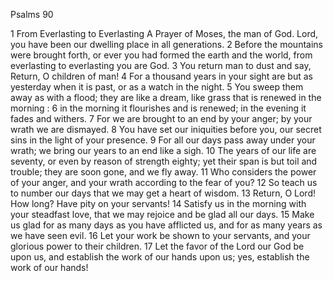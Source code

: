 Psalms 90

1	From Everlasting to Everlasting A Prayer of Moses, the man of God. Lord, you have been our dwelling place in all generations.
2	Before the mountains were brought forth, or ever you had formed the earth and the world, from everlasting to everlasting you are God.
3	You return man to dust and say, Return, O children of man!
4	For a thousand years in your sight are but as yesterday when it is past, or as a watch in the night.
5	You sweep them away as with a flood; they are like a dream, like grass that is renewed in the morning :
6	in the morning it flourishes and is renewed; in the evening it fades and withers.
7	For we are brought to an end by your anger; by your wrath we are dismayed.
8	You have set our iniquities before you, our secret sins in the light of your presence.
9	For all our days pass away under your wrath; we bring our years to an end like a sigh.
10	The years of our life are seventy, or even by reason of strength eighty; yet their span is but toil and trouble; they are soon gone, and we fly away.
11	Who considers the power of your anger, and your wrath according to the fear of you?
12	So teach us to number our days that we may get a heart of wisdom.
13	Return, O Lord! How long? Have pity on your servants!
14	Satisfy us in the morning with your steadfast love, that we may rejoice and be glad all our days.
15	Make us glad for as many days as you have afflicted us, and for as many years as we have seen evil.
16	Let your work be shown to your servants, and your glorious power to their children.
17	Let the favor of the Lord our God be upon us, and establish the work of our hands upon us; yes, establish the work of our hands!

